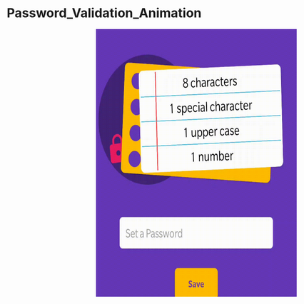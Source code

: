 # Password_Validation_Animation

<img height=600 width=450 hspace=200 src="https://github.com/shashankchandak/Password_Validation_Animation/blob/master/Password.gif"/>
